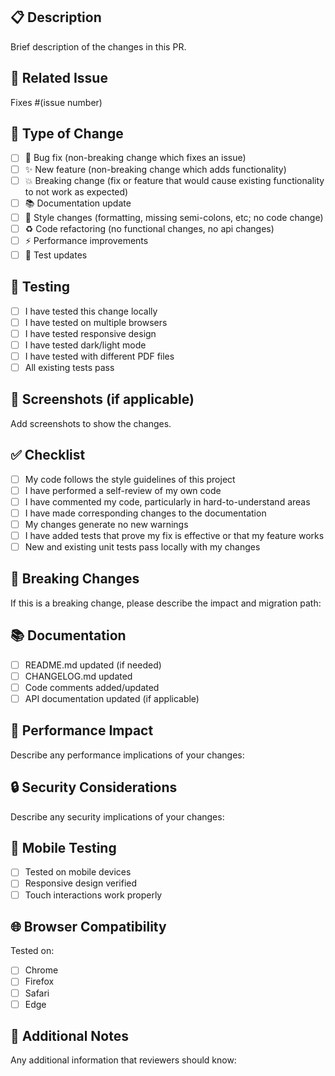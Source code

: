 ## 📋 Description
Brief description of the changes in this PR.

## 🔗 Related Issue
Fixes #(issue number)

## 📝 Type of Change
- [ ] 🐛 Bug fix (non-breaking change which fixes an issue)
- [ ] ✨ New feature (non-breaking change which adds functionality)
- [ ] 💥 Breaking change (fix or feature that would cause existing functionality to not work as expected)
- [ ] 📚 Documentation update
- [ ] 🎨 Style changes (formatting, missing semi-colons, etc; no code change)
- [ ] ♻️ Code refactoring (no functional changes, no api changes)
- [ ] ⚡ Performance improvements
- [ ] 🧪 Test updates

## 🧪 Testing
- [ ] I have tested this change locally
- [ ] I have tested on multiple browsers
- [ ] I have tested responsive design
- [ ] I have tested dark/light mode
- [ ] I have tested with different PDF files
- [ ] All existing tests pass

## 📸 Screenshots (if applicable)
Add screenshots to show the changes.

## ✅ Checklist
- [ ] My code follows the style guidelines of this project
- [ ] I have performed a self-review of my own code
- [ ] I have commented my code, particularly in hard-to-understand areas
- [ ] I have made corresponding changes to the documentation
- [ ] My changes generate no new warnings
- [ ] I have added tests that prove my fix is effective or that my feature works
- [ ] New and existing unit tests pass locally with my changes

## 🔄 Breaking Changes
If this is a breaking change, please describe the impact and migration path:

## 📚 Documentation
- [ ] README.md updated (if needed)
- [ ] CHANGELOG.md updated
- [ ] Code comments added/updated
- [ ] API documentation updated (if applicable)

## 🎯 Performance Impact
Describe any performance implications of your changes:

## 🔒 Security Considerations
Describe any security implications of your changes:

## 📱 Mobile Testing
- [ ] Tested on mobile devices
- [ ] Responsive design verified
- [ ] Touch interactions work properly

## 🌐 Browser Compatibility
Tested on:
- [ ] Chrome
- [ ] Firefox
- [ ] Safari
- [ ] Edge

## 📝 Additional Notes
Any additional information that reviewers should know:

